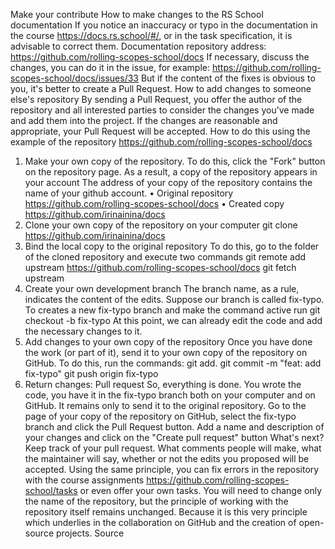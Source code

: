 Make your contribute
How to make changes to the RS School documentation
If you notice an inaccuracy or typo in the documentation in the course https://docs.rs.school/#/, or in the task specification, it is advisable to correct them.
Documentation repository address: https://github.com/rolling-scopes-school/docs
If necessary, discuss the changes, you can do it  in the issue, for example: https://github.com/rolling-scopes-school/docs/issues/33
But if the content of the fixes is obvious to you, it's better to create a Pull Request.
How to add changes to someone else's repository
By sending a Pull Request, you offer the author of the repository and all interested parties to consider the changes you’ve made and add them into the project. If the changes are reasonable and appropriate, your Pull Request will be accepted.
How to do this using the example of the repository https://github.com/rolling-scopes-school/docs
1. Make your own copy of the repository.
To do this, click the "Fork" button on the repository page.
As a result, a copy of the repository appears in your account
The address of your copy of the repository contains the name of your github account.
• Original repository https://github.com/rolling-scopes-school/docs
• Created copy https://github.com/irinainina/docs
2. Clone your own copy of the repository on your computer
git clone https://github.com/irinainina/docs
3. Bind the local copy to the original repository
To do this, go to the folder of the cloned repository and execute two commands
git remote add upstream https://github.com/rolling-scopes-school/docs
git fetch upstream
4. Create your own development branch
The branch name, as a rule, indicates the content of the edits.
Suppose our branch is called fix-typo.
 To creates a new fix-typo branch and make the command active run
git checkout -b fix-typo
At this point, we can already edit the code and add the necessary changes to it.
5. Add changes to your own copy of the repository
Once you have done the work (or part of it), send it to your own copy of the repository on GitHub.
To do this, run the commands:
git add.
git commit -m "feat: add fix-typo"
git push origin fix-typo
6. Return changes: Pull request
So, everything is done. You wrote the code, you have it in the fix-typo branch both on your computer and on GitHub. It remains only to send it to the original repository.
Go to the page of your copy of the repository on GitHub, select the fix-typo branch and click the Pull Request button.
Add a name and description of your changes and click on the "Create pull request" button
What's next?
Keep track of your pull request. What comments people will make, what the maintainer will say, whether or not the edits you proposed will be accepted.
Using the same principle, you can fix errors in the repository with the course assignments https://github.com/rolling-scopes-school/tasks or even offer your own tasks.
You will need to change only the name of the repository, but the principle of working with the repository itself remains unchanged. Because it is this very principle which underlies in the collaboration on GitHub and the creation of open-source projects.
Source
